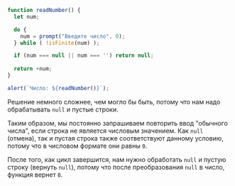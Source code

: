 
```js run demo
function readNumber() {
  let num;

  do {
    num = prompt("Введите число", 0);
  } while ( !isFinite(num) );

  if (num === null || num === '') return null;
  
  return +num;
}

alert(`Число: ${readNumber()}`);
```

Решение немного сложнее, чем могло бы быть, потому что нам надо обрабатывать `null` и пустые строки.

Таким образом, мы постоянно запрашиваем повторить ввод "обычного числа", если строка не является числовым значением. Как `null` (отмена), так и пустая строка также соответствуют данному условию, потому что в числовом формате они равны `0`. 

После того, как цикл завершится, нам нужно обработать `null` и пустую строку (вернуть `null`), потому что после преобразования `null` в число, функция вернет `0`.

